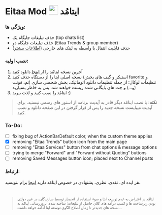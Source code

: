 

# Eitaa Mod <img src="https://eitaa.com/assets/images/logos/site-logo-larg.png" width="30" /> ایتامُد

###    ویژگی ها:
- حذف تبلیغات جایگاه یک (top chats list)
- حذف تبلیغات جایگاه دو (Eitaa Trends & group member)
- حذف قابلیت انتقال با واسطه به لینک های خارجی ([اطلاعات بیشتر](https://github.com/cigeration/Eitaa-Mod/blob/main/ExternalLinkRedirect.md))

###    نصب اولیه:

1. آخرین نسخه ایتامُد را از [اینجا](https://github.com/cigeration/eitaa-mod/releases) دانلود کنید
2. نسخه اصلی ایتا را از دستگاه حذف کنید (استیکر و گیف های بخش favorite و تنظیمات لوکال؛ از جمله تنظیمات دانلود اتوماتیک، بخش شخصی سازی (تم، فونت و...) و چت های بایگانی شده ریست خواهند شد. پس به خاطر بسپارید)
3. ایتامُد را نصب کنید و لذت ببرید :)



>**نکته:** با نصب ایتامُد دیگر قادر به آپدیت برنامه از استور های رسمی نیستید. برای آپدیت میبایست نسخه جدید را پس از قرار گرفتن در این صفحه دانلود و نصب کنید.

### To-Do:
- [ ] fixing bug of ActionBarDefault color, when the custom theme applies
- [x] removing "Eitaa Trends" button icon from the main page
- [ ] removing "Eitaa Services" button from chat options & message options
- [ ] trying to merge "Forward" and "Forward without Quoting" buttons
- [ ] removing Saved Messages button icon; placed next to Channel posts 

### ارتباط:
هر ایده ای، نقدی، نظری، پشنهادی در خصوص ایتامُد دارید [اینجا](https://veilmsg.pythonanywhere.com/user/cigeration) برام بنویسید.


# 

><sup>ایتامُد در اعتراض به عدم توسعه ایتا و سوء استفاده از انحصار توسط سازندگان، در عین دولتی بودن زیرساخت ها و کسب درآمد های کلان حاصل از تبلیغات؛ ساخته شده. بروزرسانی ایتامُد به نسخه های جدیدتر تا زمان اصلاح الگوی توسعه ایتا ادامه خواهد داشت...</sup>
